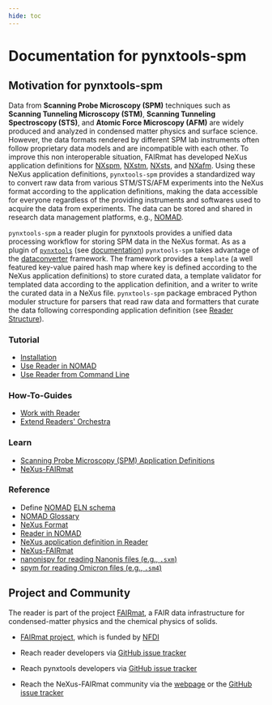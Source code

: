 ```yaml
---
hide: toc
---
```


# Documentation for pynxtools-spm

## **Motivation for pynxtools-spm**
Data from __Scanning Probe Microscopy (SPM)__ techniques such as __Scanning Tunneling Microscopy (STM)__, __Scanning Tunneling Spectroscopy (STS)__, and __Atomic Force Microscopy (AFM)__ are widely produced and analyzed in condensed matter physics and surface science. However, the data formats rendered by different SPM lab instruments often follow proprietary data models and are incompatible with each other. To improve this non interoperable situation, FAIRmat has developed NeXus application definitions for [NXspm](https://fairmat-nfdi.github.io/nexus_definitions/classes/contributed_definitions/NXspm.html), [NXstm](https://fairmat-nfdi.github.io/nexus_definitions/classes/contributed_definitions/NXstm.html), [NXsts](https://fairmat-nfdi.github.io/nexus_definitions/classes/contributed_definitions/NXsts.html), and [NXafm](https://fairmat-nfdi.github.io/nexus_definitions/classes/contributed_definitions/NXafm.html). Using these NeXus application definitions, `pynxtools-spm` provides a standardized way to convert raw data from various STM/STS/AFM experiments into the NeXus format according to the application definitions, making the data accessible for everyone regardless of the providing instruments and softwares used to acquire the data from experiments. The data can be stored and shared in research data management platforms, e.g., [NOMAD](https://nomad-lab.eu/nomad-lab/).

`pynxtools-spm` a reader plugin for pynxtools provides a unified data processing workflow for storing SPM data in the NeXus format. As as a plugin of [`pynxtools`](https://github.com/FAIRmat-NFDI/pynxtools) (see [documentation](https://fairmat-nfdi.github.io/pynxtools/index.html)) `pynxtools-spm` takes advantage of the [dataconverter](https://github.com/FAIRmat-NFDI/pynxtools/tree/master/src/pynxtools/dataconverter) framework. The framework provides a `template` (a well featured key-value paired hash map where key is defined according to the NeXus application definitions) to store curated data, a template validator for templated data according to the application definition, and a writer to write the curated data in a NeXus file. `pynxtools-spm` package embraced Python moduler structure for parsers that read raw data and formatters that curate the data following corresponding application definition (see [Reader Structure](explanation/reader-structure.md)).

<div markdown="block" class="home-grid">
<div markdown="block">

### Tutorial
- [Installation](tutorials/installation.md)
- [Use Reader in NOMAD](tutorials/reader-use-in-nomad.md)
- [Use Reader from Command Line](reference/standalone-usages.md)

</div>
<!--
     1. Run Reader in north tools
 -->
<div markdown="block">

### How-To-Guides

- [Work with Reader](how-to-guides/how-to-use-the-reader.md)
- [Extend Readers' Orchestra](how-to-guides/how-to-extend-readers.md)

</div>
<div markdown="block">

### Learn

- [Scanning Probe Microscopy (SPM) Application Definitions](https://fairmat-nfdi.github.io/nexus_definitions/classes/contributed_definitions/spm-structure.html#spm-structure)
- [NeXus-FAIRmat](https://fairmat-nfdi.github.io/nexus_definitions/index.html)

</div>
<div markdown="block">

### Reference

<!-- 1. List of files supported by the Reader follow XPS -->

- Define [NOMAD](https://nomad-lab.eu/nomad-lab/) [ELN schema](https://nomad-lab.eu/prod/v1/staging/docs/howto/customization/elns.html#schemas-for-elns)
- [NOMAD Glossary](https://nomad-lab.eu/prod/v1/staging/docs/reference/glossary.html)
- [NeXus Format](https://www.nexusformat.org/)
- [Reader in NOMAD](reference/reference.md#nomad)
- [NeXus application definition in Reader](reference/reference.md#nexus)
- [NeXus-FAIRmat](https://fairmat-nfdi.github.io/nexus_definitions/index.html)
- [nanonispy for reading Nanonis files (e.g., `.sxm`)](https://github.com/underchemist/nanonispy)
- [spym for reading Omicron files (e.g., `.sm4`)](https://github.com/rescipy-project/spym)

</div>
</div>

## Project and Community

The reader is part of the project [FAIRmat](https://www.fairmat-nfdi.eu/fairmat), a FAIR data infrastructure for condensed-matter physics and the chemical physics of solids.

- [FAIRmat project](https://gepris.dfg.de/gepris/projekt/460197019?language=en), which is funded by [NFDI](https://www.nfdi.de/)
- Reach reader developers via [GitHub issue tracker](https://github.com/FAIRmat-NFDI/pynxtools-spm/issues)
- Reach pynxtools developers via [GitHub issue tracker](https://github.com/FAIRmat-NFDI/pynxtools/issues)

- Reach the NeXus-FAIRmat community via the [webpage](https://fairmat-nfdi.github.io/nexus_definitions/) or the [GitHub issue tracker](https://fairmat-nfdi.github.io/nexus_definitions/)
